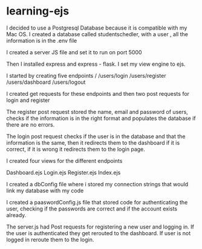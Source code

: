 # learning-ejs


I decided to use a Postgresql Database because it is compatible with my Mac OS. I created a database called studentschedler, with a user , all the information is in the .env file


I created a server JS file and set it to run on port 5000

Then I installed express and express - flask. I set my view engine to ejs.

I started by creating five endpoints
/
/users/login
/users/register
/users/dashboard
/users/logout

I created get requests for these endpoints and then two post requests for login and register

The register post request stored the name, email and password of users, checks if the information is in the right format and populates the database if there are no errors.

The login post request checks if the user is in the database and that the information is the same, then it redirects them to the dashboard if it is correct, if it is wrong it redirects them to the login page.

I created four views for the different endpoints

Dashboard.ejs
Login.ejs
Register.ejs
Index.ejs

I created a dbConfig file where i stored my connection strings that would link my database with my code

I created a paaswordConfig.js file that stored code for authenticating the user, checking if the passwords are correct and if the account exists already. 

The server.js had Post requests for registering a new user and logging in. If the user is authenticated they get rerouted to the dashboard. If user is not logged in reroute them to the login.

